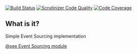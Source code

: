 [![Build Status](https://travis-ci.org/php-service-bus/event-sourcing.svg?branch=v3.0)](https://travis-ci.org/php-service-bus/event-sourcing)
[![Scrutinizer Code Quality](https://scrutinizer-ci.com/g/php-service-bus/event-sourcing/badges/quality-score.png?b=v3.0)](https://scrutinizer-ci.com/g/php-service-bus/event-sourcing/?branch=v3.0)
[![Code Coverage](https://scrutinizer-ci.com/g/php-service-bus/event-sourcing/badges/coverage.png?b=v3.0)](https://scrutinizer-ci.com/g/php-service-bus/event-sourcing/?branch=v3.0)

## What is it?

Simple Event Sourcing implementation

[@see Event Sourcing module](https://github.com/php-service-bus/documentation/blob/master/pages/modules/event_sourcing.md)
